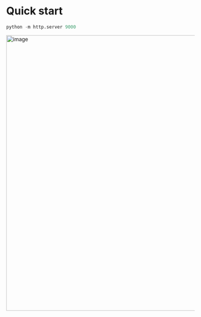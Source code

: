 # Quick start

```python
python -m http.server 9000
```

<img width="737" alt="image" src="https://github.com/lyuyues/vis_hci_researcher/assets/17273646/d6ee6d04-f362-425e-87cb-b9919c57ab8a">
